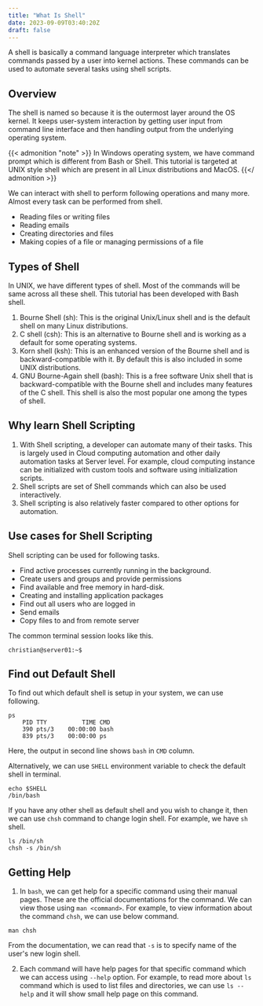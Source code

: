 ```yaml
---
title: "What Is Shell"
date: 2023-09-09T03:40:20Z
draft: false
---
```


A shell is basically a command language interpreter which translates commands passed by a user into kernel actions. These commands can be used to automate several tasks using shell scripts.
<!--more-->
## Overview

The shell is named so because it is the outermost layer around the OS kernel. It keeps user-system interaction by getting user input from command line interface and then handling output from the underlying operating system.

{{< admonition "note" >}}
In Windows operating system, we have command prompt which is different from Bash or Shell. This tutorial is targeted at UNIX style shell which are present in all Linux distributions and MacOS.
{{</ admonition >}}

We can interact with shell to perform following operations and many more. Almost every task can be performed from shell.

- Reading files or writing files
- Reading emails
- Creating directories and files
- Making copies of a file or managing permissions of a file

## Types of Shell
In UNIX, we have different types of shell. Most of the commands will be same across all these shell. This tutorial has been developed with Bash shell.

1. Bourne Shell (sh): This is the original Unix/Linux shell and is the default shell on many Linux distributions.
2. C shell (csh): This is an alternative to Bourne shell and is working as a default for some operating systems.
3. Korn shell (ksh): This is an enhanced version of the Bourne shell and is backward-compatible with it. By default this is also included in some UNIX distributions.
4. GNU Bourne-Again shell (bash): This is a free software Unix shell that is backward-compatible with the Bourne shell and includes many features of the C shell. This shell is also the most popular one among the types of shell.

## Why learn Shell Scripting

1. With Shell scripting, a developer can automate many of their tasks. This is largely used in Cloud computing automation and other daily automation tasks at Server level. For example, cloud computing instance can be initialized with custom tools and software using initialization scripts.
2. Shell scripts are set of Shell commands which can also be used interactively.
3. Shell scripting is also relatively faster compared to other options for automation.

## Use cases for Shell Scripting

Shell scripting can be used for following tasks.

- Find active processes currently running in the background.
- Create users and groups and provide permissions
- Find available and free memory in hard-disk.
- Creating and installing application packages
- Find out all users who are logged in
- Send emails
- Copy files to and from remote server

The common terminal session looks like this.

```shell{ lineNos=false }
christian@server01:~$
```

## Find out Default Shell

To find out which default shell is setup in your system, we can use following.

```shell{ lineNos=false }
ps
    PID TTY          TIME CMD
    390 pts/3    00:00:00 bash
    839 pts/3    00:00:00 ps
```

Here, the output in second line shows `bash` in `CMD` column.

Alternatively, we can use `SHELL` environment variable to check the default shell in terminal.

```shell { lineNos=false }
echo $SHELL
/bin/bash
```

If you have any other shell as default shell and you wish to change it, then we can use `chsh` command to change login shell. For example, we have `sh` shell.

```bash{ lineNos=false }
ls /bin/sh
chsh -s /bin/sh
```

## Getting Help

1. In `bash`, we can get help for a specific command using their manual pages. These are the official documentations for the command. We can view those using `man <command>`. For example, to view information about the command `chsh`, we can use below command.

```bash{ lineNos=false }
man chsh
```

From the documentation, we can read that `-s` is  to specify name of the user's new login shell.

2. Each command will have help pages for that specific command which we can access using `--help` option. For example, to read more about `ls` command which is used to list files and directories, we can use `ls --help` and it will show small help page on this command.
